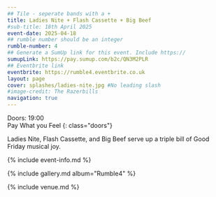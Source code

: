 ```yaml
---
## Tile - seperate bands with a +
title: Ladies Nite + Flash Cassette + Big Beef
#sub-title: 18th April 2025
event-date: 2025-04-18
## rumble number should be an integer
rumble-number: 4
## Generate a SumUp link for this event. Include https://
sumupLink: https://pay.sumup.com/b2c/QN3M2PLR
## Eventbrite link
eventbrite: https://rumble4.eventbrite.co.uk
layout: page
cover: splashes/ladies-nite.jpg #No leading slash
#image-credit: The Razerbills
navigation: true
---
```


Doors: 19:00 <br>Pay What you Feel
{: class="doors"}

Ladies Nite, Flash Cassette, and Big Beef serve up a triple bill of Good Friday musical joy. 

{% include event-info.md %}

{% include gallery.md album="Rumble4" %}

{% include venue.md %}